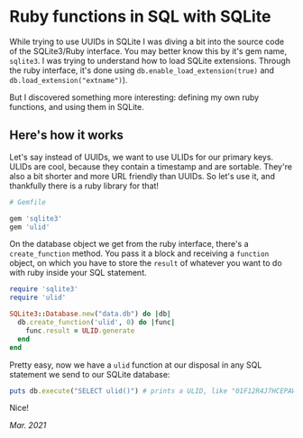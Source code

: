 # Ruby functions in SQL with SQLite

While trying to use UUIDs in SQLite I was diving a bit into the source code of the SQLite3/Ruby interface. You may better know this by it's gem name, `sqlite3`.
I was trying to understand how to load SQLite extensions. Through the ruby interface, it's done using `db.enable_load_extension(true)` and `db.load_extension("extname")`).

But I discovered something more interesting: defining my own ruby functions, and using them in SQLite.

## Here's how it works

Let's say instead of UUIDs, we want to use ULIDs for our primary keys. ULIDs are cool, because they contain a timestamp and are sortable. They're also a bit shorter and more URL friendly than UUIDs. So let's use it, and thankfully there is a ruby library for that!

```ruby
# Gemfile

gem 'sqlite3'
gem 'ulid'
```

On the database object we get from the ruby interface, there's a `create_function` method. You pass it a block and receiving a `function` object, on which you have to store the `result` of whatever you want to do with ruby inside your SQL statement.

```ruby
require 'sqlite3'
require 'ulid'

SQLite3::Database.new("data.db") do |db|
  db.create_function('ulid', 0) do |func|
    func.result = ULID.generate
  end
end
```

Pretty easy, now we have a `ulid` function at our disposal in any SQL statement we send to our SQLite database:

```ruby
puts db.execute("SELECT ulid()") # prints a ULID, like "01F12R4J7HCEPAWJV9EXNQBK14"
```

Nice!

_Mar. 2021_

